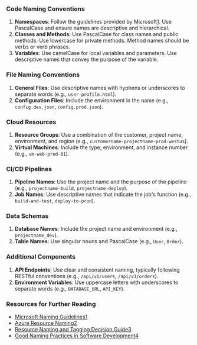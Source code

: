 ### Code Naming Conventions
1. **Namespaces**: Follow the guidelines provided by Microsoft[1](https://learn.microsoft.com/en-us/dotnet/standard/design-guidelines/naming-guidelines). Use PascalCase and ensure names are descriptive and hierarchical.
2. **Classes and Methods**: Use PascalCase for class names and public methods. Use lowercase for private methods. Method names should be verbs or verb phrases.
3. **Variables**: Use camelCase for local variables and parameters. Use descriptive names that convey the purpose of the variable.

### File Naming Conventions
1. **General Files**: Use descriptive names with hyphens or underscores to separate words (e.g., `user-profile.html`).
2. **Configuration Files**: Include the environment in the name (e.g., `config.dev.json`, `config.prod.json`).

### Cloud Resources
1. **Resource Groups**: Use a combination of the customer, project name, environment, and region (e.g., `customername-projectname-prod-westus`).
2. **Virtual Machines**: Include the type, environment, and instance number (e.g., `vm-web-prod-01`).

### CI/CD Pipelines
1. **Pipeline Names**: Use the project name and the purpose of the pipeline (e.g., `projectname-build`, `projectname-deploy`).
2. **Job Names**: Use descriptive names that indicate the job's function (e.g., `build-and-test`, `deploy-to-prod`).

### Data Schemas
1. **Database Names**: Include the project name and environment (e.g., `projectname_dev`).
2. **Table Names**: Use singular nouns and PascalCase (e.g., `User`, `Order`).

### Additional Components
1. **API Endpoints**: Use clear and consistent naming, typically following RESTful conventions (e.g., `/api/v1/users`, `/api/v1/orders`).
2. **Environment Variables**: Use uppercase letters with underscores to separate words (e.g., `DATABASE_URL`, `API_KEY`).

### Resources for Further Reading
- [Microsoft Naming Guidelines](https://learn.microsoft.com/en-us/dotnet/standard/design-guidelines/naming-guidelines)[1](https://learn.microsoft.com/en-us/dotnet/standard/design-guidelines/naming-guidelines)
- [Azure Resource Naming](https://learn.microsoft.com/en-us/azure/cloud-adoption-framework/ready/azure-best-practices/resource-naming)[2](https://learn.microsoft.com/en-us/azure/cloud-adoption-framework/ready/azure-best-practices/resource-naming)
- [Resource Naming and Tagging Decision Guide](https://learn.microsoft.com/en-us/azure/cloud-adoption-framework/ready/azure-best-practices/resource-naming-and-tagging-decision-guide)[3](https://learn.microsoft.com/en-us/azure/cloud-adoption-framework/ready/azure-best-practices/resource-naming-and-tagging-decision-guide)
- [Good Naming Practices in Software Development](https://gorillalogic.com/blog-and-resources/good-naming-practices-in-software-development)[4](https://gorillalogic.com/blog-and-resources/good-naming-practices-in-software-development)
